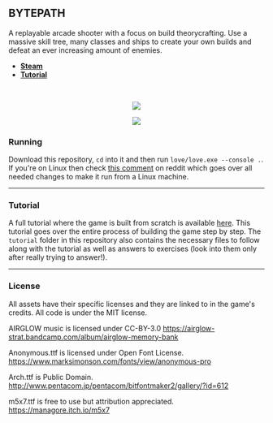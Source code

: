 ## BYTEPATH

A replayable arcade shooter with a focus on build theorycrafting. Use a massive skill tree, many classes and ships to create your own builds and defeat an ever increasing amount of enemies. 

* **[Steam](https://store.steampowered.com/app/760330/BYTEPATH/)**
* **[Tutorial](https://github.com/a327ex/blog/issues/30)**

<br>

<p align="center">
<img src="https://user-images.githubusercontent.com/409773/41509911-caf3c20a-7231-11e8-96b9-d70596f753f5.gif">
</p>

<p align="center">
<img src="https://i.imgur.com/9E8Stns.gif">
</p>

### Running

Download this repository, `cd` into it and then run `love/love.exe --console .`. If you're on Linux then check [this comment](https://www.reddit.com/r/linux_gaming/comments/hlwzjn/bytepath_a_replayable_arcade_shooter_with_a_focus/fx2j1ss/) on reddit which goes over all needed changes to make it run from a Linux machine.

---

### Tutorial

A full tutorial where the game is built from scratch is available [here](https://github.com/a327ex/blog/issues/30). This tutorial goes over the entire process of building the game step by step. The `tutorial` folder in this repository also contains the necessary files to follow along with the tutorial as well as answers to exercises (look into them only after really trying to answer!).

---

### License

All assets have their specific licenses and they are linked to in the game's credits. All code is under the MIT license.

AIRGLOW music is licensed under CC-BY-3.0
https://airglow-strat.bandcamp.com/album/airglow-memory-bank

Anonymous.ttf is licensed under Open Font License.
https://www.marksimonson.com/fonts/view/anonymous-pro

Arch.ttf is Public Domain.
http://www.pentacom.jp/pentacom/bitfontmaker2/gallery/?id=612

m5x7.ttf is free to use but attribution appreciated.
https://managore.itch.io/m5x7
